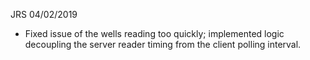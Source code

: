 JRS 04/02/2019

* Fixed issue of the wells reading too quickly; implemented logic decoupling
the server reader timing from the client polling interval.